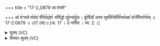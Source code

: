 +++
title = "17-2_0879 आ वंसते"

+++
आ꣡ व꣢ꣳसते म꣣घ꣡वा꣢ वी꣣र꣢व꣣द्य꣢शः꣣ स꣡मि꣢द्धो द्यु꣣म्न्या꣡हु꣢तः। कु꣣वि꣡न्नो꣢ अस्य सुम꣣ति꣡र्भवी꣢꣯य꣣स्य꣢च्छा꣣ वा꣡जे꣢भिरा꣣ग꣡म꣢त् ॥ 17-2:0879 ॥ ॥17 (या)॥ [धा. 17 । उ नास्ति । स्व. 2 ।]

<details><summary>मूलम् (VC)</summary>

आ꣡ व꣢ꣳसते म꣣घ꣡वा꣢ वी꣣र꣢व꣣द्य꣢शः꣣ स꣡मि꣢द्धो द्यु꣣म्न्या꣡हु꣢तः । कु꣣वि꣡न्नो꣢ अस्य सुम꣣ति꣡र्भवी꣢꣯य꣣स्य꣢च्छा꣣ वा꣡जे꣢भिरा꣣ग꣡म꣢त् ॥८७९॥
</details>

<details><summary>विस्वर-मूलम् (VC)</summary>

आ वꣳसते मघवा वीरवद्यशः समिद्धो द्युम्न्याहुतः । कुविन्नो अस्य सुमतिर्भवीयस्यच्छा वाजेभिरागमत् ॥८७९॥
</details>